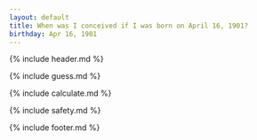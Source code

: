```yaml
---
layout: default
title: When was I conceived if I was born on April 16, 1901?
birthday: Apr 16, 1901
---
```


{% include header.md %}

{% include guess.md %}

{% include calculate.md %}

{% include safety.md %}

{% include footer.md %}



